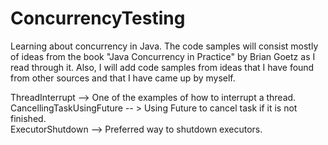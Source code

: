 # ConcurrencyTesting

Learning about concurrency in Java. The code samples will consist mostly of ideas from the book "Java Concurrency in Practice" 
by Brian Goetz as I read through it. Also, I will add code samples from ideas that I have found from other sources and that 
I have came up by myself.

ThreadInterrupt --> One of the examples of how to interrupt a thread.   
CancellingTaskUsingFuture -- > Using Future to cancel task if it is not finished.   
ExecutorShutdown --> Preferred way to shutdown executors.
